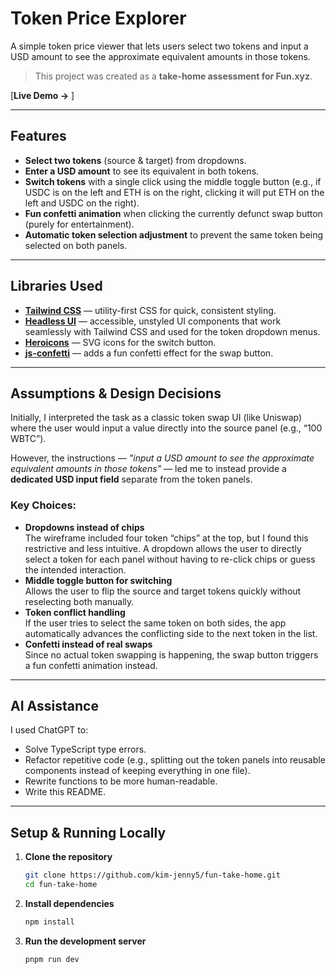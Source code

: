 # Token Price Explorer

A simple token price viewer that lets users select two tokens and input a USD amount to see the approximate equivalent amounts in those tokens.

> This project was created as a **take-home assessment for Fun.xyz**.

[**Live Demo →** ]

---

## Features

- **Select two tokens** (source & target) from dropdowns.
- **Enter a USD amount** to see its equivalent in both tokens.
- **Switch tokens** with a single click using the middle toggle button (e.g., if USDC is on the left and ETH is on the right, clicking it will put ETH on the left and USDC on the right).
- **Fun confetti animation** when clicking the currently defunct swap button (purely for entertainment).
- **Automatic token selection adjustment** to prevent the same token being selected on both panels.

---

## Libraries Used

- **[Tailwind CSS](https://tailwindcss.com/)** — utility-first CSS for quick, consistent styling.
- **[Headless UI](https://headlessui.dev/)** — accessible, unstyled UI components that work seamlessly with Tailwind CSS and used for the token dropdown menus.
- **[Heroicons](https://heroicons.com/)** — SVG icons for the switch button.
- **[js-confetti](https://github.com/loonywizard/js-confetti)** — adds a fun confetti effect for the swap button.

---

## Assumptions & Design Decisions

Initially, I interpreted the task as a classic token swap UI (like Uniswap) where the user would input a value directly into the source panel (e.g., “100 WBTC”).

However, the instructions — _"input a USD amount to see the approximate equivalent amounts in those tokens"_ — led me to instead provide a **dedicated USD input field** separate from the token panels.

### Key Choices:

- **Dropdowns instead of chips**  
  The wireframe included four token “chips” at the top, but I found this restrictive and less intuitive. A dropdown allows the user to directly select a token for each panel without having to re-click chips or guess the intended interaction.
- **Middle toggle button for switching**  
  Allows the user to flip the source and target tokens quickly without reselecting both manually.
- **Token conflict handling**  
  If the user tries to select the same token on both sides, the app automatically advances the conflicting side to the next token in the list.
- **Confetti instead of real swaps**  
  Since no actual token swapping is happening, the swap button triggers a fun confetti animation instead.

---

## AI Assistance

I used ChatGPT to:

- Solve TypeScript type errors.
- Refactor repetitive code (e.g., splitting out the token panels into reusable components instead of keeping everything in one file).
- Rewrite functions to be more human-readable.
- Write this README.

---

## Setup & Running Locally

1. **Clone the repository**

   ```bash
   git clone https://github.com/kim-jenny5/fun-take-home.git
   cd fun-take-home
   ```

2. **Install dependencies**

   ```bash
   npm install
   ```

3. **Run the development server**

   ```bash
   pnpm run dev
   ```

